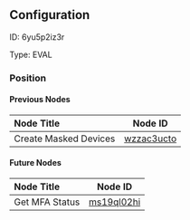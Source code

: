 # 
## Configuration
ID:  6yu5p2iz3r

Type: EVAL 








### Position

#### Previous Nodes
| Node Title | Node ID |
| :------------- | ------------ |
| Create Masked Devices | [wzzac3ucto](./wzzac3ucto.md) | 
 
 #### Future Nodes
| Node Title | Node ID |
| :------------- | ------------ |
| Get MFA Status |[ms19ql02hi](./ms19ql02hi.md) | 